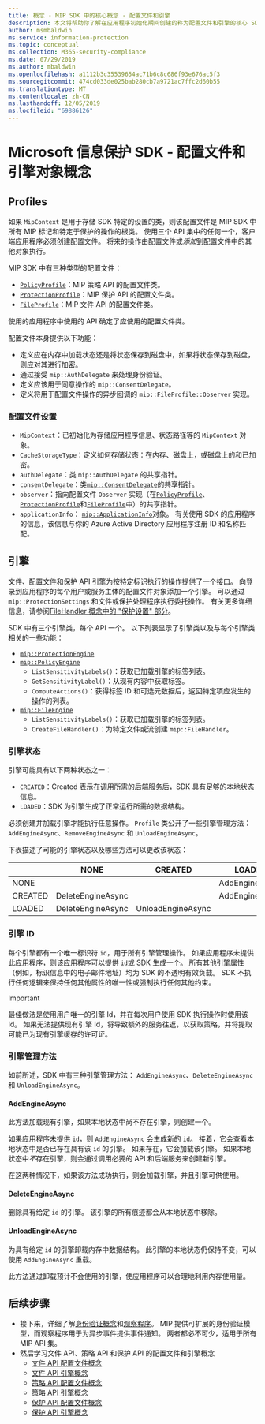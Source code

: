```yaml
---
title: 概念 - MIP SDK 中的核心概念 - 配置文件和引擎
description: 本文将帮助你了解在应用程序初始化期间创建的称为配置文件和引擎的核心 SDK 概念。
author: msmbaldwin
ms.service: information-protection
ms.topic: conceptual
ms.collection: M365-security-compliance
ms.date: 07/29/2019
ms.author: mbaldwin
ms.openlocfilehash: a1112b3c35539654ac71b6c8c686f93e676ac5f3
ms.sourcegitcommit: 474cd033de025bab280cb7a9721ac7ffc2d60b55
ms.translationtype: MT
ms.contentlocale: zh-CN
ms.lasthandoff: 12/05/2019
ms.locfileid: "69886126"
---
```

# <a name="microsoft-information-protection-sdk---profile-and-engine-object-concepts"></a>Microsoft 信息保护 SDK - 配置文件和引擎对象概念

## <a name="profiles"></a>Profiles

如果 `MipContext` 是用于存储 SDK 特定的设置的类，则该配置文件是 MIP SDK 中所有 MIP 标记和特定于保护的操作的根类。 使用三个 API 集中的任何一个，客户端应用程序必须创建配置文件。 将来的操作由配置文件或*添加*到配置文件中的其他对象执行。

MIP SDK 中有三种类型的配置文件：

- [`PolicyProfile`](reference/class_mip_policyprofile.md)：MIP 策略 API 的配置文件类。
- [`ProtectionProfile`](reference/class_mip_protectionprofile.md)：MIP 保护 API 的配置文件类。
- [`FileProfile`](reference/class_mip_fileprofile.md)：MIP 文件 API 的配置文件类。

使用的应用程序中使用的 API 确定了应使用的配置文件类。

配置文件本身提供以下功能：

- 定义应在内存中加载状态还是将状态保存到磁盘中，如果将状态保存到磁盘，则应对其进行加密。
- 通过接受 `mip::AuthDelegate` 来处理身份验证。
- 定义应该用于同意操作的 `mip::ConsentDelegate`。
- 定义将用于配置文件操作的异步回调的 `mip::FileProfile::Observer` 实现。

### <a name="profile-settings"></a>配置文件设置

- `MipContext`：已初始化为存储应用程序信息、状态路径等的 `MipContext` 对象。
- `CacheStorageType`：定义如何存储状态：在内存、磁盘上，或磁盘上的和已加密。
- `authDelegate`：类 `mip::AuthDelegate` 的共享指针。
- `consentDelegate`：类[`mip::ConsentDelegate`](reference/class_mip_consentdelegate.md)的共享指针。
- `observer`：指向配置文件 `Observer` 实现（在[`PolicyProfile`](reference/class_mip_policyprofile_observer.md)、 [`ProtectionProfile`](reference/class_mip_protectionprofile_observer.md)和[`FileProfile`](reference/class_mip_fileprofile_observer.md)中）的共享指针。
- `applicationInfo`： [`mip::ApplicationInfo`](reference/mip-enums-and-structs.md#structures)对象。 有关使用 SDK 的应用程序的信息，该信息与你的 Azure Active Directory 应用程序注册 ID 和名称匹配。

## <a name="engines"></a>引擎

文件、配置文件和保护 API 引擎为按特定标识执行的操作提供了一个接口。 向登录到应用程序的每个用户或服务主体的配置文件对象添加一个引擎。 可以通过 `mip::ProtectionSettings` 和文件或保护处理程序执行委托操作。 有关更多详细信息，请参阅[FileHandler 概念中的 "保护设置" 部分](concept-handler-file-cpp.md)。

SDK 中有三个引擎类，每个 API 一个。 以下列表显示了引擎类以及与每个引擎类相关的一些功能：

- [`mip::ProtectionEngine`](reference/class_mip_protectionengine.md)
- [`mip::PolicyEngine`](reference/class_mip_policyengine.md)
  - `ListSensitivityLabels()`：获取已加载引擎的标签列表。
  - `GetSensitivityLabel()`：从现有内容中获取标签。
  - `ComputeActions()`：获得标签 ID 和可选元数据后，返回特定项应发生的操作的列表。
- [`mip::FileEngine`](reference/class_mip_fileengine.md)
  - `ListSensitivityLabels()`：获取已加载引擎的标签列表。
  - `CreateFileHandler()`：为特定文件或流创建 `mip::FileHandler`。

### <a name="engine-states"></a>引擎状态

引擎可能具有以下两种状态之一：

- `CREATED`：Created 表示在调用所需的后端服务后，SDK 具有足够的本地状态信息。
- `LOADED`：SDK 为引擎生成了正常运行所需的数据结构。

必须创建并加载引擎才能执行任意操作。 `Profile` 类公开了一些引擎管理方法：`AddEngineAsync`、`RemoveEngineAsync` 和 `UnloadEngineAsync`。

下表描述了可能的引擎状态以及哪些方法可以更改该状态：

|         | NONE              | CREATED           | LOADED         |
|---------|-------------------|-------------------|----------------|
| NONE    |                   |                   | AddEngineAsync |
| CREATED | DeleteEngineAsync |                   | AddEngineAsync |
| LOADED  | DeleteEngineAsync | UnloadEngineAsync |                |

### <a name="engine-id"></a>引擎 ID

每个引擎都有一个唯一标识符 `id`，用于所有引擎管理操作。 如果应用程序未提供此应用程序，则该应用程序可以提供 `id`或 SDK 生成一个。 所有其他引擎属性（例如，标识信息中的电子邮件地址）均为 SDK 的不透明有效负载。 SDK 不执行任何逻辑来保持任何其他属性的唯一性或强制执行任何其他约束。

> [!IMPORTANT]
> 最佳做法是使用用户唯一的引擎 Id，并在每次用户使用 SDK 执行操作时使用该 Id。 如果无法提供现有引擎 Id，将导致额外的服务往返，以获取策略，并将提取可能已为现有引擎缓存的许可证。

### <a name="engine-management-methods"></a>引擎管理方法

如前所述，SDK 中有三种引擎管理方法： `AddEngineAsync`、`DeleteEngineAsync`和 `UnloadEngineAsync`。

#### <a name="addengineasync"></a>AddEngineAsync

此方法加载现有引擎，如果本地状态中尚不存在引擎，则创建一个。

如果应用程序未提供 `id`，则 `AddEngineAsync` 会生成新的 `id`。 接着，它会查看本地状态中是否已存在具有该 `id` 的引擎。 如果存在，它会加载该引擎。 如果本地状态中*不*存在引擎，则会通过调用必要的 API 和后端服务来创建新引擎。

在这两种情况下，如果该方法成功执行，则会加载引擎，并且引擎可供使用。

#### <a name="deleteengineasync"></a>DeleteEngineAsync

删除具有给定 `id` 的引擎。 该引擎的所有痕迹都会从本地状态中移除。

#### <a name="unloadengineasync"></a>UnloadEngineAsync

为具有给定 `id` 的引擎卸载内存中数据结构。 此引擎的本地状态仍保持不变，可以使用 `AddEngineAsync` 重载。

此方法通过卸载预计不会使用的引擎，使应用程序可以合理地利用内存使用量。

## <a name="next-steps"></a>后续步骤

- 接下来，详细了解[身份验证概念](concept-authentication-cpp.md)和[观察程序](concept-async-observers.md)。 MIP 提供可扩展的身份验证模型，而观察程序用于为异步事件提供事件通知。 两者都必不可少，适用于所有 MIP API 集。
- 然后学习文件 API、策略 API 和保护 API 的配置文件和引擎概念
  - [文件 API 配置文件概念](concept-profile-engine-file-profile-cpp.md)
  - [文件 API 引擎概念](concept-profile-engine-file-engine-cpp.md)
  - [策略 API 配置文件概念](concept-profile-engine-file-profile-cpp.md)
  - [策略 API 引擎概念](concept-profile-engine-file-engine-cpp.md)
  - [保护 API 配置文件概念](concept-profile-engine-file-profile-cpp.md)
  - [保护 API 引擎概念](concept-profile-engine-file-engine-cpp.md)  
